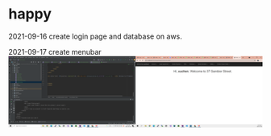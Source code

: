 # happy

2021-09-16 create login page and database on aws.

2021-09-17 create menubar
![](https://github.com/XuchenSun/happy/blob/main/menubar.png)
